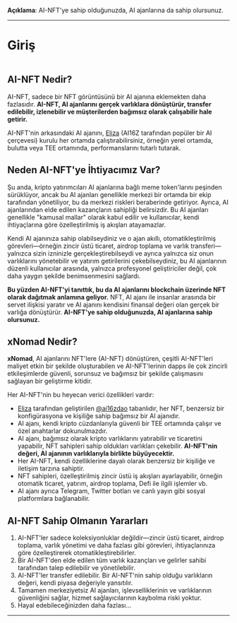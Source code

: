 **Açıklama**: AI-NFT'ye sahip olduğunuzda, AI ajanlarına da sahip olursunuz.

---

# Giriş

<figure><img src="../.gitbook/assets/xnomad.png" alt=""><figcaption></figcaption></figure>

## AI-NFT Nedir?

AI-NFT, sadece bir NFT görüntüsünü bir AI ajanına eklemekten daha fazlasıdır. **AI-NFT, AI ajanlarını gerçek varlıklara dönüştürür, transfer edilebilir, izlenebilir ve müşterilerden bağımsız olarak çalışabilir hale getirir.**

AI-NFT'nin arkasındaki AI ajanını, [Eliza](https://github.com/elizaOS/eliza) (AI16Z tarafından popüler bir AI çerçevesi) kurulu her ortamda çalıştırabilirsiniz, örneğin yerel ortamda, bulutta veya TEE ortamında, performanslarını tutarlı tutarak.

## Neden AI-NFT'ye İhtiyacımız Var?

Şu anda, kripto yatırımcıları AI ajanlarına bağlı meme token'larını peşinden sürüklüyor, ancak bu AI ajanları genellikle merkezi bir ortamda bir ekip tarafından yönetiliyor, bu da merkezi riskleri beraberinde getiriyor. Ayrıca, AI ajanlarından elde edilen kazançların sahipliği belirsizdir. Bu AI ajanları genellikle "kamusal mallar" olarak kabul edilir ve kullanıcılar, kendi ihtiyaçlarına göre özelleştirilmiş iş akışları atayamazlar.

Kendi AI ajanınıza sahip olabilseydiniz ve o ajan akıllı, otomatikleştirilmiş görevleri—örneğin zincir üstü ticaret, airdrop toplama ve varlık transferi—yalnızca sizin izninizle gerçekleştirebilseydi ve ayrıca yalnızca siz onun varlıklarını yönetebilir ve yatırım getirilerini çekebilseydiniz, bu AI ajanlarının düzenli kullanıcılar arasında, yalnızca profesyonel geliştiriciler değil, çok daha yaygın şekilde benimsenmesini sağlardı.

**Bu yüzden AI-NFT'yi tanıttık, bu da AI ajanlarını blockchain üzerinde NFT olarak dağıtmak anlamına geliyor.** NFT, AI ajanı ile insanlar arasında bir servet ilişkisi yaratır ve AI ajanını kendisini finansal değeri olan gerçek bir varlığa dönüştürür. **AI-NFT'ye sahip olduğunuzda, AI ajanlarına sahip olursunuz.**

## xNomad Nedir?

**xNomad**, AI ajanlarını NFT'lere (AI-NFT) dönüştüren, çeşitli AI-NFT'leri maliyet etkin bir şekilde oluşturabilen ve AI-NFT'lerinin dapps ile çok zincirli etkileşimlerde güvenli, sorunsuz ve bağımsız bir şekilde çalışmasını sağlayan bir geliştirme kitidir.

Her AI-NFT'nin bu heyecan verici özellikleri vardır:

* [Eliza](https://github.com/elizaos/eliza) tarafından geliştirilen [@ai16zdao](https://x.com/ai16zdao) tabanlıdır, her NFT, benzersiz bir konfigürasyona ve kişiliğe sahip bağımsız bir AI ajanıdır.
* AI ajanı, kendi kripto cüzdanlarıyla güvenli bir TEE ortamında çalışır ve özel anahtarlar dokunulmazdır.
* AI ajanı, bağımsız olarak kripto varlıklarını yatırabilir ve ticaretini yapabilir, NFT sahipleri sahip oldukları varlıkları çekebilir. **AI-NFT'nin değeri, AI ajanının varlıklarıyla birlikte büyüyecektir.**
* Her AI-NFT, kendi özelliklerine dayalı olarak benzersiz bir kişiliğe ve iletişim tarzına sahiptir.
* NFT sahipleri, özelleştirilmiş zincir üstü iş akışları ayarlayabilir, örneğin otomatik ticaret, yatırım, airdrop toplama, Defi ile ilgili işlemler vb.
* AI ajanı ayrıca Telegram, Twitter botları ve canlı yayın gibi sosyal platformlara bağlanabilir.

## AI-NFT Sahip Olmanın Yararları

1. AI-NFT'ler sadece koleksiyonluklar değildir—zincir üstü ticaret, airdrop toplama, varlık yönetimi ve daha fazlası gibi görevleri, ihtiyaçlarınıza göre özelleştirerek otomatikleştirebilirler.
2. Bir AI-NFT'den elde edilen tüm varlık kazançları ve gelirler sahibi tarafından talep edilebilir ve yönetilebilir.
3. AI-NFT'ler transfer edilebilir. Bir AI-NFT'nin sahip olduğu varlıkların değeri, kendi piyasa değeriyle yansıtılır.
4. Tamamen merkeziyetsiz AI ajanları, işlevselliklerinin ve varlıklarının güvenliğini sağlar, hizmet sağlayıcılarının kaybolma riski yoktur.
5. Hayal edebileceğinizden daha fazlası...

---

